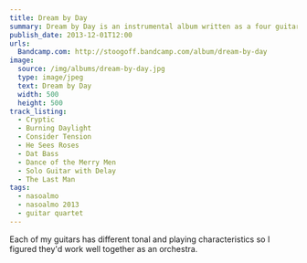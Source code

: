```yaml
---
title: Dream by Day
summary: Dream by Day is an instrumental album written as a four guitar orchestra.
publish_date: 2013-12-01T12:00
urls:
  Bandcamp.com: http://stoogoff.bandcamp.com/album/dream-by-day
image:
  source: /img/albums/dream-by-day.jpg
  type: image/jpeg
  text: Dream by Day
  width: 500
  height: 500
track_listing:
  - Cryptic
  - Burning Daylight
  - Consider Tension
  - He Sees Roses
  - Dat Bass
  - Dance of the Merry Men
  - Solo Guitar with Delay
  - The Last Man
tags:
  - nasoalmo
  - nasoalmo 2013
  - guitar quartet
---
```


Each of my guitars has different tonal and playing characteristics so I figured they'd work well together as an orchestra.
